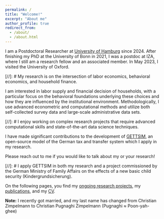 ```yaml
---
permalink: /
title: "Welcome!"
excerpt: "About me"
author_profile: true
redirect_from:
  - /about/
  - /about.html
---
```


<!-- [University of Hamburg](https://www.iza.org/person/28688/christian-zimpelmann) -->
I am a Postdoctoral Researcher at [University of Hamburg](https://www.wiso.uni-hamburg.de/en/fachbereich-vwl/professuren/kesternich/team/zimpelmann-christian.html) since 2024. After finishing my PhD at the University of Bonn in 2021, I was a postdoc at IZA, where I still am a research fellow and an associated member. In May 2023, I visited the University of Oxford. 

<!-- I am on the 2023/2024 academic job market. Find my Job Market Paper [here](jmp). -->

<!-- <p>&nbsp;</p> -->

[//]: # My research is on the intersection of labor economics, behavioral economics, and household finance.

I am interested in labor supply and financial decision of households, with a particular focus on the behavioral foundations underlying these choices and how they are influenced by the institutional environment. Methodologically, I use advanced econometric and computational methods and utilize both self-collected survey data and large-scale administrative data sets.

[//]: # I enjoy working on complex research projects that require advanced computational skills and state-of-the-art data science techniques.

I have made significant contributions to the development of [GETTSIM](https://github.com/iza-institute-of-labor-economics/gettsim), an open-source model of the German tax and transfer system which I apply in my research.

Please reach out to me if you would like to talk about my or your research!

[//]: # I apply GETTSIM in both my research and a project commissioned by the German Ministry of Family Affairs on the effects of a new basic child security (Kindergrundsicherung).

On the following pages, you find my [ongoing research projects](ongoing-research), my [publications](publications), and my [CV](cv).

**Note:** I recently got married, and my last name has changed from Christian Zimpelmann to Christian Pugnaghi Zimpelmann (Pugnaghi ≈ Poon-yah-ghee)



